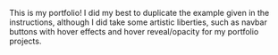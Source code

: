 This is my portfolio! I did my best to duplicate the example given in the instructions, although I did take some artistic liberties, such as navbar buttons with hover effects and hover reveal/opacity for my portfolio projects.